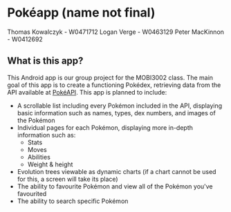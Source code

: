 # Pokéapp (name not final)
Thomas Kowalczyk - W0471712
Logan Verge - W0463129
Peter MacKinnon - W0412692
## What is this app?
This Android app is our group project for the MOBI3002 class.
The main goal of this app is to create a functioning Pokédex, retrieving data from the API available at [PokéAPI](https://pokeapi.co/docs/v2#pokemon). This app is planned to include:
 - A scrollable list including every Pokémon included in the API, displaying basic information such as names, types, dex numbers, and images of the Pokémon
 - Individual pages for each Pokémon, displaying more in-depth information such as:
	 - Stats
	 - Moves
	 - Abilities
	 - Weight & height
 - Evolution trees viewable as dynamic charts (if a chart cannot be used for this, a screen will take its place)
 - The ability to favourite Pokémon and view all of the Pokémon you've favourited
 - The ability to search specific Pokémon
